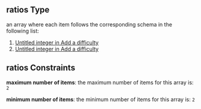## ratios Type

an array where each item follows the corresponding schema in the following list:

1.  [Untitled integer in Add a difficulty](add-difficulty-properties-happiness-properties-bonus-properties-ratios-items-0.md "check type definition")
2.  [Untitled integer in Add a difficulty](add-difficulty-properties-happiness-properties-bonus-properties-ratios-items-1.md "check type definition")

## ratios Constraints

**maximum number of items**: the maximum number of items for this array is: `2`

**minimum number of items**: the minimum number of items for this array is: `2`
